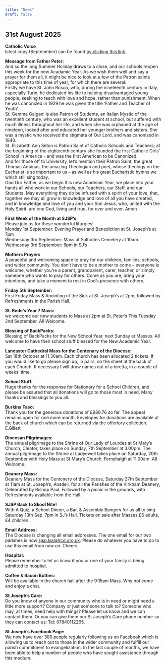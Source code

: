 ```yaml
---
title: "News"
draft: false
---
```

## 31st August 2025

**Catholic Voice**  
latest copy (Septenmber) can be found [by clicking this link](https://issuu.com/cathcom/docs/lancaster_sept_2025).

**Message from Father Peter:**  
And so the long Summer Holiday draws to a close, and our schools reopen this week for the new Acadamic Year. As we wish them well and say a prayer for them all, it might be nice to look at a few of the Patron saints appropriate to this time of year, for which there are several:  
Firstly we have St. John Bosco, who, during the nineteenth century in Italy, especially Turin, he dedicated his life to helping disadvantaged young people, seeking to teach with love and hope, rather than punishment. When he was canonized in 1929 he was given the title ‘Father and Teacher of Youth’.  
St. Gemma Galgani is also Patron of Students, an Italian Mystic of the twentieth century, who was an excellent student at school, but suffered with much illness throughout her life, and when she was orphaned at the age of nineteen, looked after and educated her younger brothers and sisters. She was a mystic who received the stigmata of Our Lord, and was canonized in 1940.  
St. Elizabeth Ann Seton is Patron Saint of Catholic Schools and Teachers; at the beginning of the eighteenth century she founded the first Catholic Girls’ School in America - and was the first American to be Canonized.  
And for those off to University, let’s mention their Patron Saint, the great Thomas Aquinas, the amazing Theologian and poet, whose theology on the Eucharist is so important to us – as well as his great Eucharistic hymns we which still sing today.  
God Our Father, as we begin this new Academic Year, we place into your hands all who work in our Schools, our Teachers, our Staff, and our Students. May everything they do be infused with a spirit of your love, that, together we may all grow in knowledge and love of all you have created, and in knowledge and love of you and your Son Jesus, who, united with the Holy Spirit, are one God, living and true, for ever and ever. Amen  

**First Week of the Month at SJSP’s**  
Please join us for these wonderful liturgies!  
Monday 1st September: Evening Prayer and Benediction at St. Joseph’s at 7pm  
Wednesday 3rd September: Mass at Saltcotes Cemetery at 10am.  
Wednesday 3rd September: 6pm in SJ’s  

**Mothers Prayers**  
A peaceful and welcoming space to pray for our children, families, schools, and wider community. You don’t have to be a mother to come – everyone is welcome, whether you're a parent, grandparent, carer, teacher, or simply someone who wants to pray for others. Come as you are, bring your intentions, and take a moment to rest in God’s presence with others.  

**Friday 5th September:**  
First Friday Mass & Anointing of the Sick at St. Joseph’s at 2pm, followed by Refreshments in the Parish Hall.

**St. Bede’s Year 7 Mass:**  
we welcome our new students to Mass at 2pm at St. Peter’s This Tuesday 2nd September. All Welcome.

**Blessing of BackPacks:**  
Blessing of BackPacks for the New School Year, next Sunday at Masses. All welcome to have their school stuff blessed for the New Academic Year.

**Lancaster Cathedral Mass for the Centenary of the Diocese:**  
Sat 18th October at 11.30am. Each church has been allocated 2 tickets. If you would like to go please sign up, in pairs, on the sheet at the back of each Church. If necessary I will draw names out of a biretta, in a couple of weeks’ time.

**School Stuff:**  
Huge thanks for the response for Stationary for a School Children, and please be assured that all donations will go to those most in need. Many thanks and blessings to you all. 

**Burkina Faso:**  
Thank you for the generous donations of £980.76 so far. The appeal remains open for one more month. Envelopes for donations are available at the back of church which can be returned via the offertory collection. E.Gillett

**Diocesan Pilgrimages:**  
The annual pilgrimage to the Shrine of Our Lady of Lourdes at St Mary’s Church, Cleator, takes place on Sunday, 7th September at 3.00pm. The annual pilgrimage to the Shrine at Ladyewell takes place on Saturday, 20th September,with Holy Mass at St Mary’s Church, Fernyhalgh at 11.00am. All Welcome.

**Deanery Mass:**  
Deanery Mass for the Centenery of the Diocese, Saturday 27th September at 11am at St. Joseph’s, Ansdell, for all the Parishes of the Kirkham Deanery, Celebrated by Bishop Paul. Followed by a picnic in the grounds, with Refreshments available from the Hall.

**SJSP Back to Skool Nite!**  
With A Quiz, a School Dinner, a Bar, & Assembly Bangers for us all to sing. Saturday 13th Sep. 7pm in SJ’s Hall.  Tickets on sale after Masses £6 adults, £4 children.

**Email Address:**  
The Diocese is changing all email addresses. The one email for our two parishes is now [sjsp.lsa@lrcd.org.uk](mailto:sjsp.lsa@lrcd.org.uk). Please do whatever you have to do to use this email from now on. Cheers.  

**Hospital:**  
Please remember to let us know if you or one of your family is being admitted to hospital.

**Coffee & Bacon Butties:**  
Will be available in the church hall after the 9:15am Mass. Why not come and enjoy a chat.

**St Joseph’s Care:**  
Do you know of anyone in our community who is in need or might need a little more support? Company or just someone to talk to? Someone who may, at times, need help with things? Please let us know and we can contact them. Or you can give them our St Joseph’s Care phone number so they can contact us: Tel: 07840112265.

**St Joseph’s Facebook Page:**  
We now have over 300 people regularly following us on [Facebook](https://www.facebook.com/pages/St-Josephs-Roman-Catholic-Church-Ansdell/230000653837017) which is allowing us to reach out to those in the wider community and fulfill our parish commitment to evangelization. In the last couple of months, we have been able to help a number of people who have sought assistance through this medium.
